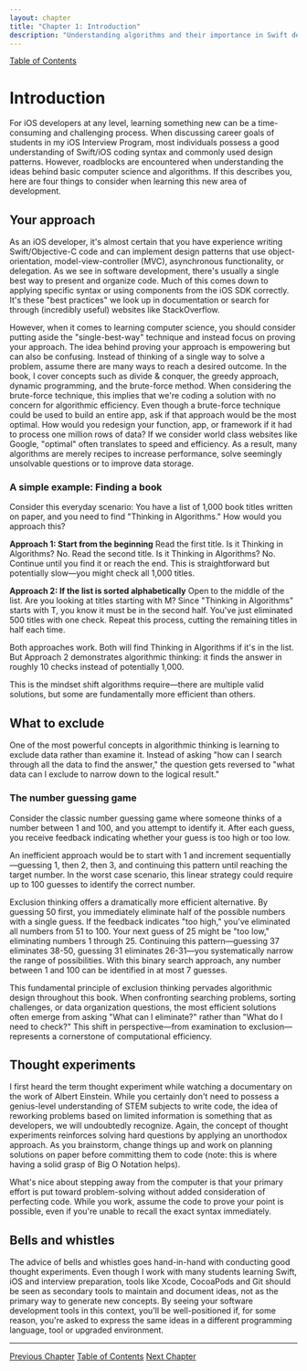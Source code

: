 ```yaml
---
layout: chapter
title: "Chapter 1: Introduction"
description: "Understanding algorithms and their importance in Swift development"
---
```


<div class="top-nav">
  <a href="index">Table of Contents</a>
</div>


# Introduction

For iOS developers at any level, learning something new can be a time-consuming and challenging process. When discussing career goals of students in my iOS Interview Program, most individuals possess a good understanding of Swift/iOS coding syntax and commonly used design patterns. However, roadblocks are encountered when understanding the ideas behind basic computer science and algorithms. If this describes you, here are four things to consider when learning this new area of development.

## Your approach

As an iOS developer, it's almost certain that you have experience writing Swift/Objective-C code and can implement design patterns that use object-orientation, model-view-controller (MVC), asynchronous functionality, or delegation. As we see in software development, there's usually a single best way to present and organize code. Much of this comes down to applying specific syntax or using components from the iOS SDK correctly. It's these "best practices" we look up in documentation or search for through (incredibly useful) websites like StackOverflow.

However, when it comes to learning computer science, you should consider putting aside the "single-best-way" technique and instead focus on proving your approach. The idea behind proving your approach is empowering but can also be confusing. Instead of thinking of a single way to solve a problem, assume there are many ways to reach a desired outcome. In the book, I cover concepts such as divide & conquer, the greedy approach, dynamic programming, and the brute-force method. When considering the brute-force technique, this implies that we're coding a solution with no concern for algorithmic efficiency. Even though a brute-force technique could be used to build an entire app, ask if that approach would be the most optimal. How would you redesign your function, app, or framework if it had to process one million rows of data? If we consider world class websites like Google, "optimal" often translates to speed and efficiency. As a result, many algorithms are merely recipes to increase performance, solve seemingly unsolvable questions or to improve data storage.

### A simple example: Finding a book

Consider this everyday scenario: You have a list of 1,000 book titles written on paper, and you need to find "Thinking in Algorithms." How would you approach this?

**Approach 1: Start from the beginning**
Read the first title. Is it Thinking in Algorithms? No. Read the second title. Is it Thinking in Algorithms? No. Continue until you find it or reach the end. This is straightforward but potentially slow—you might check all 1,000 titles.

**Approach 2: If the list is sorted alphabetically**
Open to the middle of the list. Are you looking at titles starting with M? Since "Thinking in Algorithms" starts with T, you know it must be in the second half. You've just eliminated 500 titles with one check. Repeat this process, cutting the remaining titles in half each time.

Both approaches work. Both will find Thinking in Algorithms if it's in the list. But Approach 2 demonstrates algorithmic thinking: it finds the answer in roughly 10 checks instead of potentially 1,000.

This is the mindset shift algorithms require—there are multiple valid solutions, but some are fundamentally more efficient than others.

## What to exclude

One of the most powerful concepts in algorithmic thinking is learning to exclude data rather than examine it. Instead of asking "how can I search through all the data to find the answer," the question gets reversed to "what data can I exclude to narrow down to the logical result."

### The number guessing game

Consider the classic number guessing game where someone thinks of a number between 1 and 100, and you attempt to identify it. After each guess, you receive feedback indicating whether your guess is too high or too low.

An inefficient approach would be to start with 1 and increment sequentially—guessing 1, then 2, then 3, and continuing this pattern until reaching the target number. In the worst case scenario, this linear strategy could require up to 100 guesses to identify the correct number.

Exclusion thinking offers a dramatically more efficient alternative. By guessing 50 first, you immediately eliminate half of the possible numbers with a single guess. If the feedback indicates "too high," you've eliminated all numbers from 51 to 100. Your next guess of 25 might be "too low," eliminating numbers 1 through 25. Continuing this pattern—guessing 37 eliminates 38-50, guessing 31 eliminates 26-31—you systematically narrow the range of possibilities. With this binary search approach, any number between 1 and 100 can be identified in at most 7 guesses.

This fundamental principle of exclusion thinking pervades algorithmic design throughout this book. When confronting searching problems, sorting challenges, or data organization questions, the most efficient solutions often emerge from asking "What can I eliminate?" rather than "What do I need to check?" This shift in perspective—from examination to exclusion—represents a cornerstone of computational efficiency.

## Thought experiments

I first heard the term thought experiment while watching a documentary on the work of Albert Einstein. While you certainly don't need to possess a genius-level understanding of STEM subjects to write code, the idea of reworking problems based on limited information is something that as developers, we will undoubtedly recognize. Again, the concept of thought experiments reinforces solving hard questions by applying an unorthodox approach. As you brainstorm, change things up and work on planning solutions on paper before committing them to code (note: this is where having a solid grasp of Big O Notation helps).

What's nice about stepping away from the computer is that your primary effort is put toward problem-solving without added consideration of perfecting code. While you work, assume the code to prove your point is possible, even if you're unable to recall the exact syntax immediately.

## Bells and whistles

The advice of bells and whistles goes hand-in-hand with conducting good thought experiments. Even though I work with many students learning Swift, iOS and interview preparation, tools like Xcode, CocoaPods and Git should be seen as secondary tools to maintain and document ideas, not as the primary way to generate new concepts. By seeing your software development tools in this context, you'll be well-positioned if, for some reason, you're asked to express the same ideas in a different programming language, tool or upgraded environment.


---

<div class="chapter-nav">
  <a href="index" class="prev">Previous Chapter</a>
  <a href="index">Table of Contents</a>
  <a href="02-big-o-notation" class="next">Next Chapter</a>
</div>
